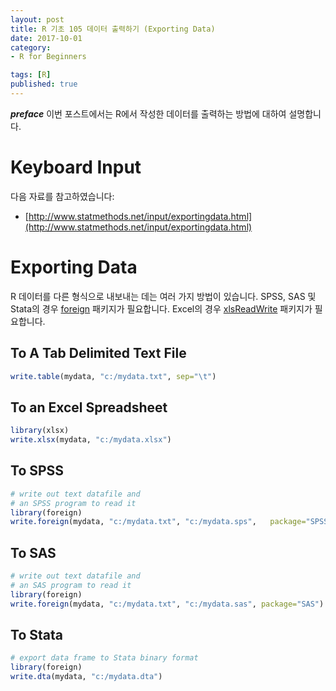 ```yaml
---
layout: post  
title: R 기초 105 데이터 출력하기 (Exporting Data)  
date: 2017-10-01  
category:
- R for Beginners  

tags: [R]  
published: true  
---
```


***preface*** 이번 포스트에서는 R에서 작성한 데이터를 출력하는 방법에 대하여 설명합니다.

# Keyboard Input

다음 자료를 참고하였습니다:  
- [http://www.statmethods.net/input/exportingdata.html](http://www.statmethods.net/input/exportingdata.html)


# Exporting Data

R 데이터를 다른 형식으로 내보내는 데는 여러 가지 방법이 있습니다. SPSS, SAS 및 Stata의 경우 [foreign](https://cran.r-project.org/web/packages/foreign/index.html) 패키지가 필요합니다. Excel의 경우 [xlsReadWrite](https://cran.r-project.org/web/packages/xlsReadWrite/index.html) 패키지가 필요합니다.


## To A Tab Delimited Text File

```r
write.table(mydata, "c:/mydata.txt", sep="\t")
```

## To an Excel Spreadsheet

```r
library(xlsx)
write.xlsx(mydata, "c:/mydata.xlsx")
```

## To SPSS

```r
# write out text datafile and
# an SPSS program to read it
library(foreign)
write.foreign(mydata, "c:/mydata.txt", "c:/mydata.sps",   package="SPSS")
```


## To SAS

```r
# write out text datafile and
# an SAS program to read it
library(foreign)
write.foreign(mydata, "c:/mydata.txt", "c:/mydata.sas", package="SAS")
```

## To Stata

```r
# export data frame to Stata binary format
library(foreign)
write.dta(mydata, "c:/mydata.dta")
```
